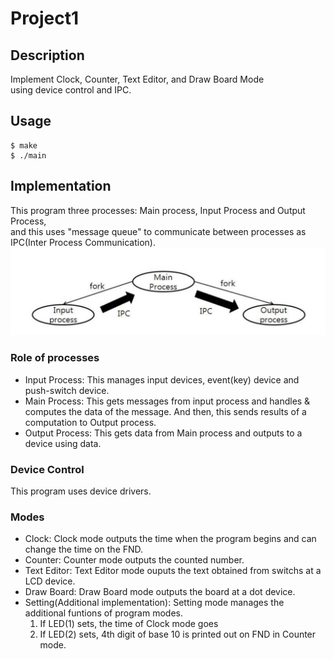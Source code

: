 # Project1
## Description
Implement Clock, Counter, Text Editor, and Draw Board Mode  
using device control and IPC.  

## Usage
```
$ make
$ ./main
```

## Implementation
This program three processes: Main process, Input Process and Output Process,  
and this uses "message queue" to communicate between processes as 
IPC(Inter Process Communication).  
![Process image](/images/process.png)

### Role of processes
* Input Process: This manages input devices, event(key) device and push-switch device.  
* Main Process: This gets messages from input process and handles & computes the data
of the message. And then, this sends results of a computation to Output process.   
* Output Process: This gets data from Main process and outputs to a device using data.  

### Device Control
This program uses device drivers.

### Modes
* Clock: Clock mode outputs the time when the program begins and can change the time on the FND.  
* Counter: Counter mode outputs the counted number.  
* Text Editor: Text Editor mode ouputs the text obtained from switchs at a LCD device.  
* Draw Board: Draw Board mode outputs the board at a dot device.  
* Setting(Additional implementation): Setting mode manages the additional
    funtions of program modes.  
    1. If LED(1) sets, the time of Clock mode goes
    2. If LED(2) sets, 4th digit of base 10 is printed out on FND in Counter mode.
